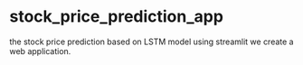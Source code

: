 # stock_price_prediction_app
the stock price prediction based on LSTM model using streamlit we create a web application.
